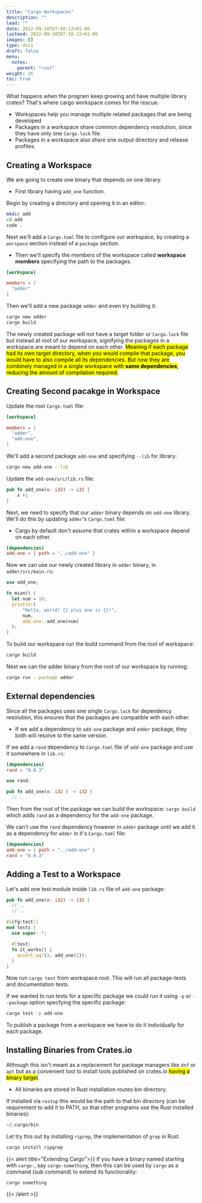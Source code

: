 ```yaml
---
title: "Cargo Workspaces"
description: ""
lead: ""
date: 2022-09-20T07:58:12+01:00
lastmod: 2022-09-20T07:58:12+01:00
images: []
type: docs
draft: false
menu: 
  notes:
    parent: "rust"
weight: 16
toc: true
---
```


What happens when the program keep growing and have multiple library crates? That's where cargo workspace comes for the rescue.

- Workspaces help you manage multiple related packages that are being developed
- Packages in a workspace share common dependency resolution, since they have only one `Cargo.lock` file.
- Packages in a workspace also share one output directory and release profiles.

## Creating a Workspace
We are going to create one binary that depends on one library.
- First library having `add_one` function.

Begin by creating a directory and opening it in an editor:

```bash
mkdir add
cd add
code .
```

Next we'll add a `Cargo.toml` file to configure our workspace, by creating a `worspace` section instead of a `package` section.
- Then we'll specify the members of the workspace called **workspace members** specifying the path to the packages.

```toml
[workspace]

members = [
  "adder"
]
```

Then we'll add a new package `adder` and even try building it:

```bash
cargo new adder
cargo build
```

The newly created package will *not* have a target folder or `Cargo.lock` file but instead at root of our workspace, signifying the packages in a workspace are meant to depend on each other. <mark class="y">Meaning if each package had its own target directory, when you would compile that package, you would have to also compile all its dependencies.</mark><mark class="g"> But now they are combinely managed in a single workspace with **same dependencies**, reducing the amount of compilation required.</mark>

## Creating Second pacakge in Workspace
Update the root `Cargo.toml` file:

```toml
[workspace]

members = [
  "adder",
  "add-one",
]
```

We'll add a second package `add-one` and specifying `--lib` for library:

```bash
cargo new add-one --lib
```

Update the `add-one/src/lib.rs` file:

```rust
pub fn add_one(x: i32) -> i32 {
    x +1
}
```

Next, we need to specify that our `adder` binary depends on `add-one` library. We'll do this by updating `adder`'s `Cargo.toml` file:
- Cargo by default don't assume that crates within a workspace depend on each other.

```toml
[dependencies]
add-one = { path = "../add-one" }
```

Now we can use our newly created library in `adder` binary, in `adder/src/main.rs`:

```rust
use add_one;

fn mian() {
  let num = 10;
  println!(
      "Hello, world! {} plus one is {}!",
      num,
      add_one::add_one(num)
  );
}
```

To build our workspace run the build command from the root of workspace:

```bash
cargo build
```

Next we can the adder binary from the root of our workspace by running:

```bash
cargo run --package adder
```

## External dependencies
Since all the packages uses one single `Cargo.lock` for dependency resolution, this ensures that the packages are compatible with each other.
- If we add a dependency to `add-one` package and `adder` package, they both will resolve to the same version.

If we add a `rand` dependency to `Cargo.toml` file of `add-one` package and use it somewhere in `lib.rs`:

```toml
[dependencies]
rand = "0.8.3"
```

```rust
use rand;

pub fn add_one(x: i32 ) -> i32 {
  // ...
```



Then from the root of the package we can build the workspace: `cargo build` which adds `rand` as a dependency for the `add-one` package.

We can't use the `rand` dependency however in `adder` package until we add it as a dependency for `adder` in it's `Cargo.toml` file:

```toml
[dependencies]
add-one = { path = "../add-one" }
rand = "0.8.3"
```

## Adding a Test to a Workspace
Let's add one test module inside `lib.rs` file of `add-one` package:

```rust
pub fn add_one(x: i32) -> i32 {
  //...
  // ..

#[cfg(test)]
mod tests {
  use super::*;

  #[test]
  fn it_works() {
    assert_eq!(3, add_one(2));
  }
}
```

Now run `cargo test` from workspace root. This will run all package-tests and documentation tests.

If we wanted to run tests for a specific package we could run it using `-p` or `--package` option specfying the specific package:

```bash
cargo test -p add-one
```

To publish a package from a workspace we have to do it individually for each package.

## Installing Binaries from Crates.io
Although this isn't meant as a replacement for package managers like `dnf` or `apt` but as a convenient tool to install tools published on crates.io <mark class="y">having a binary target</mark>.
- All binaries are stored in Rust installation routes bin directory.

If installed via `rustup` this would be the path to that bin directory (can be requirement to add it to PATH, so that other programs use the Rust installed binaries):

```bash
~/.cargo/bin
```

Let try this out by installing `riprep`, the implementation of `grep` in Rust.

```bash
cargo install ripgrep
```

{{< alert title="Extending Cargo">}}
If you have a binary named starting with `cargo-`, say `cargo-something`, then this can be used by `cargo` as a command (sub command) to extend its functionality:

```bash
cargo something
```
{{< /alert >}}

